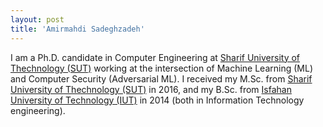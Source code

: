 ```yaml
---
layout: post
title: 'Amirmahdi Sadeghzadeh'
---
```


I am a Ph.D. candidate in Computer Engineering at [Sharif University of Thechnology (SUT)](http://www.en.sharif.edu/) working at the intersection of Machine Learning (ML) and Computer Security (Adversarial ML). I received my M.Sc. from [Sharif University of Thechnology (SUT)](http://www.en.sharif.edu/) in 2016, and my B.Sc. from [Isfahan University of Technology (IUT)](https://www.iut.ac.ir/en) in 2014 (both in Information Technology engineering).
